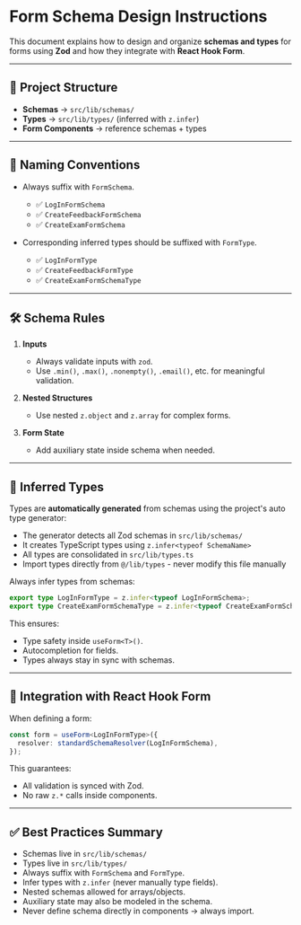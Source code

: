 # Form Schema Design Instructions

This document explains how to design and organize **schemas and types** for forms using **Zod** and how they integrate with **React Hook Form**.

---

## 📂 Project Structure

- **Schemas** → `src/lib/schemas/`
- **Types** → `src/lib/types/` (inferred with `z.infer`)
- **Form Components** → reference schemas + types

---

## 🧩 Naming Conventions

- Always suffix with `FormSchema`.
  - ✅ `LogInFormSchema`
  - ✅ `CreateFeedbackFormSchema`
  - ✅ `CreateExamFormSchema`

- Corresponding inferred types should be suffixed with `FormType`.
  - ✅ `LogInFormType`
  - ✅ `CreateFeedbackFormType`
  - ✅ `CreateExamFormSchemaType`

---

## 🛠 Schema Rules

1. **Inputs**
   - Always validate inputs with `zod`.
   - Use `.min()`, `.max()`, `.nonempty()`, `.email()`, etc. for meaningful validation.

2. **Nested Structures**
   - Use nested `z.object` and `z.array` for complex forms.

3. **Form State**
   - Add auxiliary state inside schema when needed.

---

## 📝 Inferred Types

Types are **automatically generated** from schemas using the project's auto type generator:
- The generator detects all Zod schemas in `src/lib/schemas/`
- It creates TypeScript types using `z.infer<typeof SchemaName>`
- All types are consolidated in `src/lib/types.ts`
- Import types directly from `@/lib/types` - never modify this file manually

Always infer types from schemas:

```ts
export type LogInFormType = z.infer<typeof LogInFormSchema>;
export type CreateExamFormSchemaType = z.infer<typeof CreateExamFormSchema>;
```

This ensures:
- Type safety inside `useForm<T>()`.
- Autocompletion for fields.
- Types always stay in sync with schemas.

---

## 🔄 Integration with React Hook Form

When defining a form:

```ts
const form = useForm<LogInFormType>({
  resolver: standardSchemaResolver(LogInFormSchema),
});
```

This guarantees:
- All validation is synced with Zod.
- No raw `z.*` calls inside components.

---

## ✅ Best Practices Summary

- Schemas live in `src/lib/schemas/`
- Types live in `src/lib/types/`
- Always suffix with `FormSchema` and `FormType`.
- Infer types with `z.infer` (never manually type fields).
- Nested schemas allowed for arrays/objects.
- Auxiliary state may also be modeled in the schema.
- Never define schema directly in components → always import.
